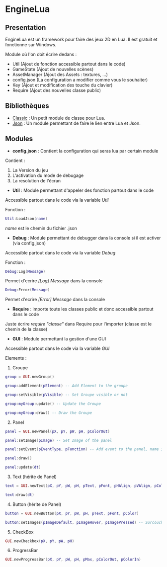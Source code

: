 EngineLua
==========

Presentation
------------
EngineLua est un framework pour faire des jeux 2D en Lua. Il est gratuit et fonctionne sur Windows.

Module où l'on doit écrire dedans :
- Util (Ajout de fonction accessible partout dans le code)
- GameState (Ajout de nouvelles scènes)
- AssetManager (Ajout des Assets : textures, ...)
- config.json (La configuration a modifier comme vous le souhaiter)
- Key (Ajout et modification des touche du clavier)
- Require (Ajout des nouvelles classe public)

Bibliothèques
-------------
- [Classic](https://github.com/rxi/classic) : Un petit module de classe pour Lua.
- [Json](https://github.com/rxi/json.lua) : Un module permettant de faire le lien entre Lua et Json.

Modules
-------
- **config.json** : Contient la configuration qui seras lua par certain module

Contient : 
1. La Version du jeu
2. L'activation du mode de debugage
3. La resolution de l'écran

- **Util** : Module permettant d'appeler des fonction partout dans le code

Accessible partout dans le code via la variable _Util_

Fonction :
```lua
Util:LoadJson(name)
```
_name_ est le chemin du fichier .json

- **Debug** : Module permettant de debugger dans la console si il est activer (via config.json)

Accessible partout dans le code via la variable _Debug_

Fonction : 
```lua
Debug:Log(Message)
```
Permet d'ecrire _[Log] Message_ dans la console

```lua
Debug:Error(Message)
```
Permet d'ecrire _[Error] Message_ dans la console

- **Require** : importe toute les classes public et donc accessible partout dans le code

Juste écrire _require "classe"_ dans Require pour l'importer (classe est le chemin de la classe)

- **GUI** : Module permettant la gestion d'une GUI

Accessible partout dans le code via la variable _GUI_

Elements :
1. Groupe
```lua
group = GUI.newGroup()
```
```lua
group:addElement(pElement) -- Add Element to the groupe
```
```lua
group:setVisible(pVisible) -- Set Groupe visible or not
```
```lua
group:myGroup:update() -- Update the Groupe
```
```lua
group:myGroup:draw() -- Draw the Groupe
```
2. Panel
```lua
panel = GUI.newPanel(pX, pY, pW, pH, pColorOut)
```
```lua
panel:setImage(pImage) -- Set Image of the panel
```
```lua
panel:setEvent(pEventType, pFunction) -- Add event to the panel, name it "hover" to set the event hover
```
```lua
panel:draw()
```
```lua
panel:update(dt)
```
3. Text (hérite de Panel)
```lua
text = GUI.newText(pX, pY, pW, pH, pText, pFont, pHAlign, pVAlign, pColor)
```
```lua
text:draw(dt)
```
4. Button (hérite de Panel)
```lua
button = GUI.newButton(pX, pY, pW, pH, pText, pFont, pColor)
```
```lua
button:setImages(pImageDefault, pImageHover, pImagePressed) -- Surcouche a Panel, permettant la gestion de plusieure images
```
5. CheckBox
```lua
GUI.newCheckbox(pX, pY, pW, pH)
```
6. ProgressBar
```lua
GUI.newProgressBar(pX, pY, pW, pH, pMax, pColorOut, pColorIn)
```
